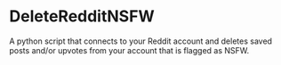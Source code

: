 # DeleteRedditNSFW
A python script that connects to your Reddit account and deletes saved posts and/or upvotes from your account that is flagged as NSFW.
